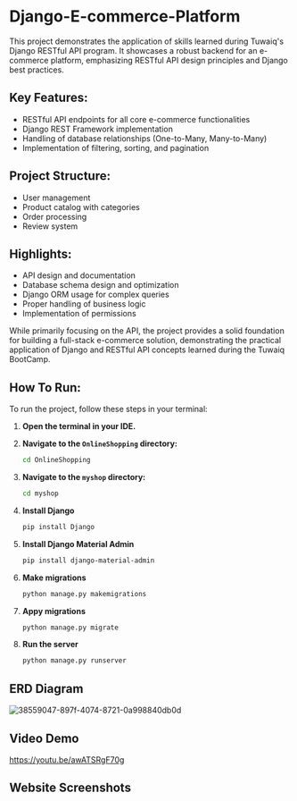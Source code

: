 # Django-E-commerce-Platform
This project demonstrates the application of skills learned during Tuwaiq's Django RESTful API program. It showcases a robust backend for an e-commerce platform, emphasizing RESTful API design principles and Django best practices.

## Key Features:
- RESTful API endpoints for all core e-commerce functionalities
- Django REST Framework implementation
- Handling of database relationships (One-to-Many, Many-to-Many)
- Implementation of filtering, sorting, and pagination

## Project Structure:
- User management
- Product catalog with categories
- Order processing
- Review system

## Highlights:
- API design and documentation
- Database schema design and optimization
- Django ORM usage for complex queries
- Proper handling of business logic 
- Implementation of permissions

While primarily focusing on the API, the project provides a solid foundation for building a full-stack e-commerce solution, demonstrating the practical application of Django and RESTful API concepts learned during the Tuwaiq BootCamp.

## How To Run:
To run the project, follow these steps in your terminal:

1. **Open the terminal in your IDE.**

2. **Navigate to the `OnlineShopping` directory:**
   ```bash
   cd OnlineShopping
   ```
   
3. **Navigate to the `myshop` directory:**
    ```bash
    cd myshop
    ```

4. **Install Django**
    ```bash
    pip install Django
    ```

5. **Install Django Material Admin**
    ```bash
    pip install django-material-admin
    ```

6. **Make migrations**
    ```bash
    python manage.py makemigrations
    ```

7. **Appy migrations**
    ```bash
    python manage.py migrate
    ```

8. **Run the server**
    ```bash
    python manage.py runserver
    ```

## ERD Diagram
![38559047-897f-4074-8721-0a998840db0d](https://github.com/user-attachments/assets/86f6cfd8-bae9-433a-a965-079626ec6ea5)

## Video Demo
https://youtu.be/awATSRgF70g

## Website Screenshots

